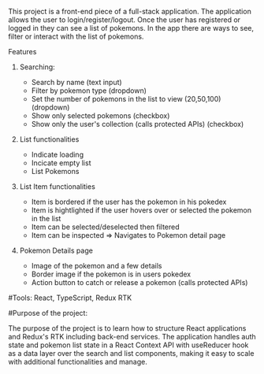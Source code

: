 This project is a front-end piece of a full-stack application. The application allows the user to login/register/logout. Once the user has registered or logged in they can see a list of pokemons.
In the app there are ways to see, filter or interact with the list of pokemons.

Features
1. Searching:
   - Search by name (text input)
   - Filter by pokemon type (dropdown)
   - Set the number of pokemons in the list to view (20,50,100) (dropdown)
   - Show only selected pokemons (checkbox)
   - Show only the user's collection (calls protected APIs) (checkbox)

2. List functionalities
   - Indicate loading
   - Incicate empty list
   - List Pokemons
  
3. List Item functionalities
   - Item is bordered if the user has the pokemon in his pokedex
   - Item is hightlighted if the user hovers over or selected the pokemon in the list
   - Item can be selected/deselected then filtered
   - Item can be inspected => Navigates to Pokemon detail page
  
4. Pokemon Details page
   - Image of the pokemon and a few details
   - Border image if the pokemon is in users pokedex
   - Action button to catch or release a pokemon (calls protected APIs)

#Tools:
React, TypeScript, Redux RTK

#Purpose of the project:

The purpose of the project is to learn how to structure React applications and Redux's RTK including back-end services. The application handles auth state and pokemon list state in a React Context API with useReducer hook as a data layer over the search and list components, making it easy to scale with additional functionalities and manage.
